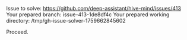 Issue to solve: https://github.com/deep-assistant/hive-mind/issues/413
Your prepared branch: issue-413-1de8df4c
Your prepared working directory: /tmp/gh-issue-solver-1759662845602

Proceed.